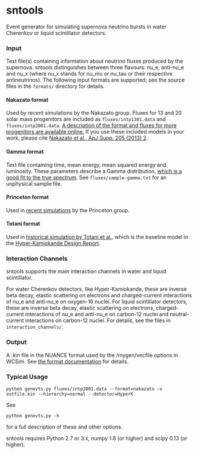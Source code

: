# sntools
Event generator for simulating supernova neutrino bursts in water Cherenkov or liquid scintillator detectors.


### Input
Text file(s) containing information about neutrino fluxes produced by the supernova.
sntools distinguishes between three flavours: nu_e, anti-nu_e and nu_x (where nu_x stands for nu_mu or nu_tau or their respective antineutrinos).
The following input formats are supported; see the source files in the `formats/` directory for details.

#### Nakazato format
Used by recent simulations by the Nakazato group. Fluxes for 13 and 20 solar mass progenitors are included as `fluxes/intp1301.data` and `fluxes/intp2001.data`. [A description of the format and fluxes for more progenitors are available online.](http://asphwww.ph.noda.tus.ac.jp/snn/index.html)
If you use these included models in your work, please cite [Nakazato et al., ApJ Supp. 205 (2013) 2](https://arxiv.org/abs/1210.6841).

#### Gamma format
Text file containing time, mean energy, mean squared energy and luminosity. These parameters describe a Gamma distribution, [which is a good fit to the true spectrum](https://arxiv.org/abs/1211.3920). See `fluxes/sample-gamma.txt` for an unphysical sample file.

#### Princeton format
Used in [recent simulations](https://arxiv.org/abs/1804.00689) by the Princeton group.

#### Totani format
Used in [historical simulation by Totani et al.](https://arxiv.org/abs/astro-ph/9710203), which is the baseline model in the [Hyper-Kamiokande Design Report](https://arxiv.org/abs/1805.04163).


### Interaction Channels
sntools supports the main interaction channels in water and liquid scintillator.

For water Cherenkov detectors, like Hyper-Kamiokande, these are inverse beta decay, elastic scattering on electrons and charged-current interactions of nu_e and anti-nu_e on oxygen-16 nuclei.
For liquid scintillator detectors, these are inverse beta decay, elastic scattering on electrons, charged-current interactions of nu_e and anti-nu_e on carbon-12 nuclei and neutral-current interactions on carbon-12 nuclei.
For details, see the files in `interaction_channels/`.


### Output
A .kin file in the NUANCE format used by the /mygen/vecfile options in WCSim. See [the format documentation](http://neutrino.phy.duke.edu/nuance-format/) for details.


### Typical Usage
```
python genevts.py fluxes/intp2001.data --format=nakazato -o outfile.kin --hierarchy=normal --detector=HyperK
```

See
```
python genevts.py -h
```
for a full description of these and other options.

sntools requires Python 2.7 or 3.x, numpy 1.8 (or higher) and scipy 0.13 (or higher).

